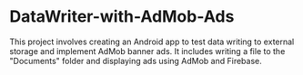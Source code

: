 # DataWriter-with-AdMob-Ads
This project involves creating an Android app to test data writing to external storage and implement AdMob banner ads. It includes writing a file to the "Documents" folder and displaying ads using AdMob and Firebase.
